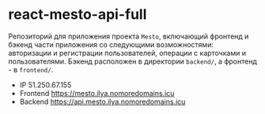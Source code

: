 # react-mesto-api-full
Репозиторий для приложения проекта `Mesto`, включающий фронтенд и бэкенд части приложения со следующими возможностями: авторизации и регистрации пользователей, операции с карточками и пользователями. Бэкенд расположен в директории `backend/`, а фронтенд - в `frontend/`. 

- IP 51.250.67.155
- Frontend https://mesto.ilya.nomoredomains.icu
- Backend https://api.mesto.ilya.nomoredomains.icu
